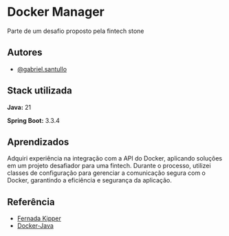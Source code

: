 
# Docker Manager
Parte de um desafio proposto pela fintech stone



## Autores

- [@gabriel.santullo](https://gitlab.com/santullo)


## Stack utilizada

**Java:** 21

**Spring Boot:** 3.3.4


## Aprendizados

Adquiri experiência na integração com a API do Docker, aplicando soluções em um projeto desafiador para uma fintech. Durante o processo, utilizei classes de configuração para gerenciar a comunicação segura com o Docker, garantindo a eficiência e segurança da aplicação.


## Referência

 - [Fernada Kipper](https://www.youtube.com/watch?v=wp5PjmwYymA&t=1558s)
 - [Docker-Java](https://github.com/docker-java/docker-java)

